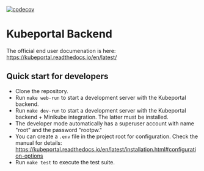 [![codecov](https://codecov.io/gh/kubeportal/kubeportal/branch/master/graph/badge.svg?token=9JYI6Q59H6)](undefined)

# Kubeportal Backend

The official end user documenation is here: https://kubeportal.readthedocs.io/en/latest/

## Quick start for developers

- Clone the repository.
- Run `make web-run` to start a development server with the Kubeportal backend.
- Run `make dev-run` to start a development server with the Kubeportal backend + Minikube integration. The latter must be installed.
- The developer mode automatically has a superuser account with name "root" and the password "rootpw."
- You can create a `.env` file in the project root for configuration. Check the manual for details: https://kubeportal.readthedocs.io/en/latest/installation.html#configuration-options
- Run `make test` to execute the test suite.

